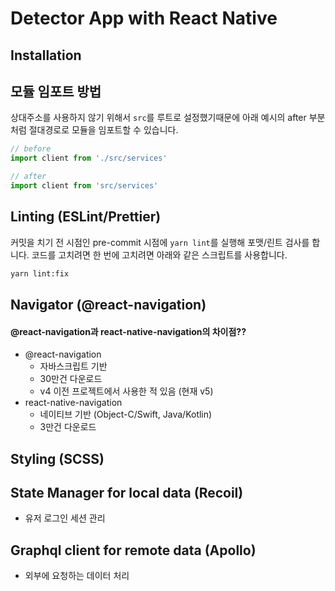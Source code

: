 # Detector App with React Native

## Installation

## 모듈 임포트 방법

상대주소를 사용하지 않기 위해서 `src`를 루트로 설정했기때문에 아래 예시의 after 부분처럼 절대경로로 모듈을 임포트할 수 있습니다.

```js
// before
import client from './src/services'

// after
import client from 'src/services'
```

## Linting (ESLint/Prettier)

커밋을 치기 전 시점인 pre-commit 시점에 `yarn lint`를 실행해 포맷/린트 검사를 합니다. 코드를 고치려면 한 번에 고치려면 아래와 같은 스크립트를 사용합니다.

```sh
yarn lint:fix
```

## Navigator (@react-navigation)

#### @react-navigation과 react-native-navigation의 차이점??

- @react-navigation
  - 자바스크립트 기반
  - 30만건 다운로드
  - v4 이전 프로젝트에서 사용한 적 있음 (현재 v5)
- react-native-navigation
  - 네이티브 기반 (Object-C/Swift, Java/Kotlin)
  - 3만건 다운로드

## Styling (SCSS)

## State Manager for local data (Recoil)

- 유저 로그인 세션 관리

## Graphql client for remote data (Apollo)

- 외부에 요청하는 데이터 처리